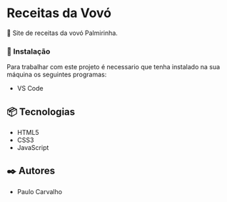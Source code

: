 # Receitas da Vovó

🎂 Site de receitas da vovó Palmirinha.

### 🔧 Instalação
Para trabalhar com este projeto é necessario que tenha instalado na sua máquina os seguintes programas:
 - VS Code
## 📦 Tecnologias
  - HTML5
  - CSS3
  - JavaScript
## ✒️ Autores
- Paulo Carvalho



